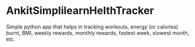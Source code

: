 # AnkitSimplilearnHelthTracker
Simple python app that helps in tracking workouts, energy (or calories) burnt, BMI, weekly rewards, monthly rewards, fastest week, slowest month, etc.
